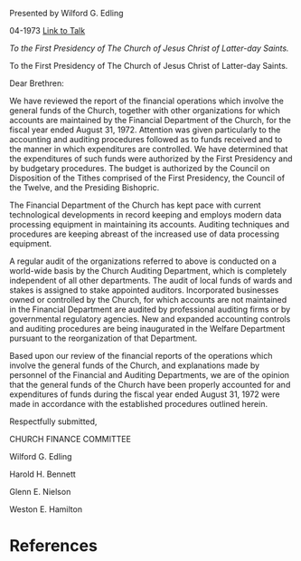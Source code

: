 Presented by Wilford G. Edling

04-1973
[Link to Talk](https://www.churchofjesuschrist.org/study/general-conference/1973/04/audit-report?lang=eng)

_To the First Presidency of The Church of Jesus Christ of Latter-day Saints._

To the First Presidency of The Church of Jesus Christ of Latter-day Saints.



Dear Brethren:



We have reviewed the report of the financial operations which involve the general funds of the Church, together with other organizations for which accounts are maintained by the Financial Department of the Church, for the fiscal year ended August 31, 1972. Attention was given particularly to the accounting and auditing procedures followed as to funds received and to the manner in which expenditures are controlled. We have determined that the expenditures of such funds were authorized by the First Presidency and by budgetary procedures. The budget is authorized by the Council on Disposition of the Tithes comprised of the First Presidency, the Council of the Twelve, and the Presiding Bishopric.

The Financial Department of the Church has kept pace with current technological developments in record keeping and employs modern data processing equipment in maintaining its accounts. Auditing techniques and procedures are keeping abreast of the increased use of data processing equipment.

A regular audit of the organizations referred to above is conducted on a world-wide basis by the Church Auditing Department, which is completely independent of all other departments. The audit of local funds of wards and stakes is assigned to stake appointed auditors. Incorporated businesses owned or controlled by the Church, for which accounts are not maintained in the Financial Department are audited by professional auditing firms or by governmental regulatory agencies. New and expanded accounting controls and auditing procedures are being inaugurated in the Welfare Department pursuant to the reorganization of that Department.

Based upon our review of the financial reports of the operations which involve the general funds of the Church, and explanations made by personnel of the Financial and Auditing Departments, we are of the opinion that the general funds of the Church have been properly accounted for and expenditures of funds during the fiscal year ended August 31, 1972 were made in accordance with the established procedures outlined herein.



Respectfully submitted,

CHURCH FINANCE COMMITTEE

Wilford G. Edling

Harold H. Bennett

Glenn E. Nielson

Weston E. Hamilton

# References

